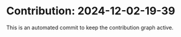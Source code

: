 # Contribution: 2024-12-02-19-39
This is an automated commit to keep the contribution graph active.
